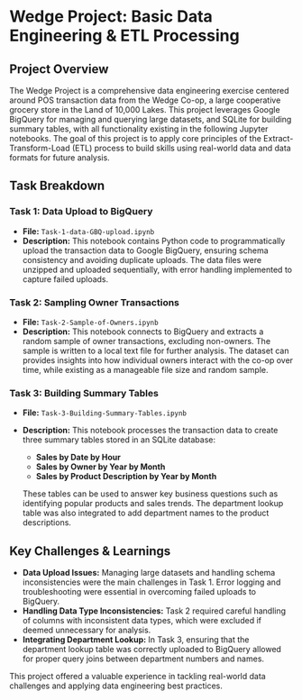 # Wedge Project: Basic Data Engineering & ETL Processing 

## Project Overview
The Wedge Project is a comprehensive data engineering exercise centered around POS transaction data from the Wedge Co-op, a large cooperative grocery store in the Land of 10,000 Lakes. This project leverages Google BigQuery for managing and querying large datasets, and SQLite for building summary tables, with all functionality existing in the following Jupyter notebooks. The goal of this project is to apply core principles of the Extract-Transform-Load (ETL) process to build skills using real-world data and data formats for future analysis.

## Task Breakdown

### Task 1: Data Upload to BigQuery
- **File:** `Task-1-data-GBQ-upload.ipynb`
- **Description:** This notebook contains Python code to programmatically upload the transaction data to Google BigQuery, ensuring schema consistency and avoiding duplicate uploads. The data files were unzipped and uploaded sequentially, with error handling implemented to capture failed uploads.

### Task 2: Sampling Owner Transactions
- **File:** `Task-2-Sample-of-Owners.ipynb`
- **Description:** This notebook connects to BigQuery and extracts a random sample of owner transactions, excluding non-owners. The sample is written to a local text file for further analysis. The dataset can provides insights into how individual owners interact with the co-op over time, while existing as a manageable file size and random sample.

### Task 3: Building Summary Tables
- **File:** `Task-3-Building-Summary-Tables.ipynb`
- **Description:** This notebook processes the transaction data to create three summary tables stored in an SQLite database:
  - **Sales by Date by Hour**
  - **Sales by Owner by Year by Month**
  - **Sales by Product Description by Year by Month**
  
  These tables can be used to answer key business questions such as identifying popular products and sales trends. The department lookup table was also integrated to add department names to the product descriptions.

## Key Challenges & Learnings
- **Data Upload Issues:** Managing large datasets and handling schema inconsistencies were the main challenges in Task 1. Error logging and troubleshooting were essential in overcoming failed uploads to BigQuery.
- **Handling Data Type Inconsistencies:** Task 2 required careful handling of columns with inconsistent data types, which were excluded if deemed unnecessary for analysis.
- **Integrating Department Lookup:** In Task 3, ensuring that the department lookup table was correctly uploaded to BigQuery allowed for proper query joins between department numbers and names.

This project offered a valuable experience in tackling real-world data challenges and applying data engineering best practices. 
